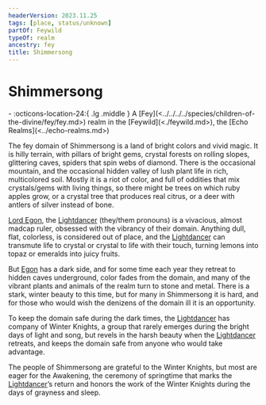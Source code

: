 ```yaml
---
headerVersion: 2023.11.25
tags: [place, status/unknown]
partOf: Feywild
typeOf: realm
ancestry: fey
title: Shimmersong
---
```


# Shimmersong
<div class="grid cards ext-narrow-margin ext-one-column" markdown>
-    :octicons-location-24:{ .lg .middle } A [Fey](<../../../../species/children-of-the-divine/fey/fey.md>) realm in the [Feywild](<./feywild.md>), the [Echo Realms](<../echo-realms.md>)  
</div>


The fey domain of Shimmersong is a land of bright colors and vivid magic. It is hilly terrain, with pillars of bright gems, crystal forests on rolling slopes, glittering caves, spiders that spin webs of diamond. There is the occasional mountain, and the occasional hidden valley of lush plant life in rich, multicolored soil. Mostly it is a riot of color, and full of oddities that mix crystals/gems with living things, so there might be trees on which ruby apples grow, or a crystal tree that produces real citrus, or a deer with antlers of silver instead of bone.

[Lord Egon](<../../../../people/extraplanar-powers/lightdancer.md>), the [Lightdancer](<../../../../people/extraplanar-powers/lightdancer.md>) (they/them pronouns) is a vivacious, almost madcap ruler, obsessed with the vibrancy of their domain. Anything dull, flat, colorless, is considered out of place, and the [Lightdancer](<../../../../people/extraplanar-powers/lightdancer.md>) can transmute life to crystal or crystal to life with their touch, turning lemons into topaz or emeralds into juicy fruits. 

But [Egon](<../../../../people/extraplanar-powers/lightdancer.md>) has a dark side, and for some time each year they retreat to hidden caves underground, color fades from the domain, and many of the vibrant plants and animals of the realm turn to stone and metal. There is a stark, winter beauty to this time, but for many in Shimmersong it is hard, and for those who would wish the denizens of the domain ill it is an opportunity. 

To keep the domain safe during the dark times, the [Lightdancer](<../../../../people/extraplanar-powers/lightdancer.md>) has company of Winter Knights, a group that rarely emerges during the bright days of light and song, but revels in the harsh beauty when the [Lightdancer](<../../../../people/extraplanar-powers/lightdancer.md>) retreats, and keeps the domain safe from anyone who would take advantage.

The people of Shimmersong are grateful to the Winter Knights, but most are eager for the Awakening, the ceremony of springtime that marks the [Lightdancer](<../../../../people/extraplanar-powers/lightdancer.md>)’s return and honors the work of the Winter Knights during the days of grayness and sleep.

